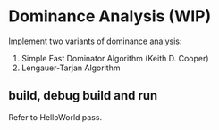 # Dominance Analysis (WIP)

Implement two variants of dominance analysis:
1. Simple Fast Dominator Algorithm (Keith D. Cooper)
2. Lengauer-Tarjan Algorithm




## build, debug build and run
Refer to HelloWorld pass.
